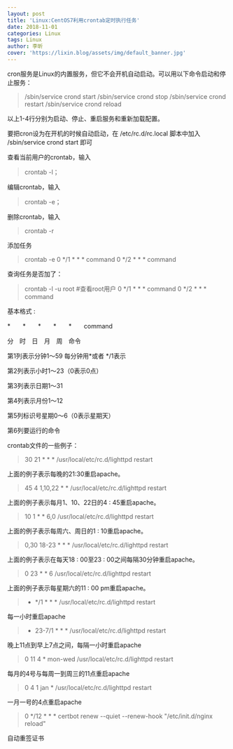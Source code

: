 ```yaml
---
layout: post
title: 'Linux:CentOS7利用crontab定时执行任务'
date: 2018-11-01
categories: Linux
tags: Linux
author: 李昕
cover: 'https://lixin.blog/assets/img/default_banner.jpg'
---
```


cron服务是Linux的内置服务，但它不会开机自动启动。可以用以下命令启动和停止服务：

>/sbin/service crond start
>/sbin/service crond stop
>/sbin/service crond restart
>/sbin/service crond reload

以上1-4行分别为启动、停止、重启服务和重新加载配置。

要把cron设为在开机的时候自动启动，在 /etc/rc.d/rc.local 脚本中加入 /sbin/service crond start 即可

查看当前用户的crontab，输入 
>crontab -l；

编辑crontab，输入 
>crontab -e；

删除crontab，输入 
>crontab -r
 
添加任务
>crontab -e
>0 */1 * * * command
>0 */2 * * * command

查询任务是否加了：
>crontab -l -u root #查看root用户
>0 */1 * * * command
>0 */2 * * * command
 
基本格式 :

*　　*　　*　　*　　*　　command

分　时　日　月　周　命令

第1列表示分钟1～59 每分钟用*或者 */1表示

第2列表示小时1～23（0表示0点）

第3列表示日期1～31

第4列表示月份1～12

第5列标识号星期0～6（0表示星期天）

第6列要运行的命令

crontab文件的一些例子：

>30 21 * * * /usr/local/etc/rc.d/lighttpd restart

上面的例子表示每晚的21:30重启apache。

>45 4 1,10,22 * * /usr/local/etc/rc.d/lighttpd restart

上面的例子表示每月1、10、22日的4 : 45重启apache。

>10 1 * * 6,0 /usr/local/etc/rc.d/lighttpd restart

上面的例子表示每周六、周日的1 : 10重启apache。

>0,30 18-23 * * * /usr/local/etc/rc.d/lighttpd restart

上面的例子表示在每天18 : 00至23 : 00之间每隔30分钟重启apache。

>0 23 * * 6 /usr/local/etc/rc.d/lighttpd restart

上面的例子表示每星期六的11 : 00 pm重启apache。

>* */1 * * * /usr/local/etc/rc.d/lighttpd restart

每一小时重启apache

>* 23-7/1 * * * /usr/local/etc/rc.d/lighttpd restart

晚上11点到早上7点之间，每隔一小时重启apache

>0 11 4 * mon-wed /usr/local/etc/rc.d/lighttpd restart

每月的4号与每周一到周三的11点重启apache

>0 4 1 jan * /usr/local/etc/rc.d/lighttpd restart

一月一号的4点重启apache
 
>0 */12 * * * certbot renew --quiet --renew-hook "/etc/init.d/nginx reload"

自动重签证书
 